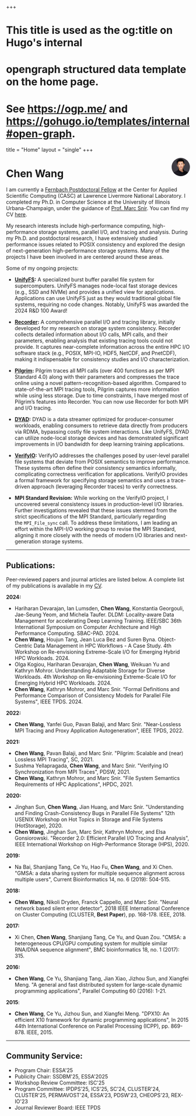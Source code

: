 +++
# This title is used as the og:title on Hugo's internal
# opengraph structured data template on the home page.
# See https://ogp.me/ and https://gohugo.io/templates/internal#open-graph.
title = "Home"
layout = "single"
+++

[<img src="/static/images/headshot.jpeg" style="max-width:10%;min-width:30px;border-radius:50%;float:right;" alt="Github repo" />](https://github.com/yihui/hugo-xmin)

# Chen Wang

I am currently a [Fernbach Postdoctoral Fellow](https://computing.llnl.gov/about/people-highlights/chen-wang) at the Center for Applied Scientific Computing (CASC) at Lawrence Livermore National Laboratory. I completed my Ph.D. in Computer Science at the University of Illinois Urbana-Champaign, under the guidance of [Prof. Marc Snir](https://snir.cs.illinois.edu). You can find my CV [here](/static/cv/cv-chen-wang-2024-12-16.pdf).

My research interests include high-performance computing, high-performance storage systems, parallel I/O, and tracing and analysis. During my Ph.D. and postdoctoral research, I have extensively studied performance issues related to POSIX consistency and explored the design of next-generation high-performance storage systems. Many of the projects I have been involved in are centered around these areas.
<!--
If you want to read more about this issue, please see this post.
-->


Some of my ongoing projects:

- **[UnifyFS](https://github.com/LLNL/UnifyFS):** A specialized burst buffer parallel file system for supercomputers. UnifyFS manages node-local fast storage devices (e.g., SSD and NVMe) and provides a unified view for applications. Applications can use UnifyFS just as they would traditional global file systems, requiring no code changes. Notably, UnifyFS was awarded the 2024 R&D 100 Award!
    
- **[Recorder](https://github.com/uiuc-hpc/Recorder):** A comprehensive parallel I/O and tracing library, initially developed for my research on storage system consistency. Recorder collects detailed information about I/O calls, MPI calls, and their parameters, enabling analysis that existing tracing tools could not provide. It captures near-complete information across the entire HPC I/O software stack (e.g., POSIX, MPI-IO, HDF5, NetCDF, and PnetCDF), making it indispensable for consistency studies and I/O characterization.
    
- **[Pilgrim](https://github.com/pmodels/pilgrim):**  Pilgrim traces all MPI calls (over 400 functions as per MPI Standard 4.0) along with their parameters and compresses the trace online using a novel pattern-recognition-based algorithm. Compared to state-of-the-art MPI tracing tools, Pilgrim captures more information while using less storage. 
Due to time constraints, I have merged most of Pilgrim’s features into Recorder. You can now use Recorder for both MPI and I/O tracing.
    
- **[DYAD](https://github.com/flux-framework/dyad):** DYAD is a data streamer optimized for producer-consumer workloads, enabling consumers to retrieve data directly from producers via RDMA, bypassing costly file system interactions. Like UnifyFS, DYAD can utilize node-local storage devices and has demonstrated significant improvements in I/O bandwidth for deep learning training applications.
    
- **[VerifyIO](https://github.com/uiuc-hpc/Recorder/tree/dev/tools/verifyio):** VerifyIO addresses the challenges posed by user-level parallel file systems that deviate from POSIX semantics to improve performance. These systems often define their consistency semantics informally, complicating correctness verification for applications. VerifyIO provides a formal framework for specifying storage semantics and uses a trace-driven approach (leveraging Recorder traces) to verify correctness.
    
- **MPI Standard Revision:** While working on the VerifyIO project, I uncovered several consistency issues in production-level I/O libraries. Further investigations revealed that these issues stemmed from the strict specifications of the MPI Standard, particularly regarding the `MPI_File_sync` call. To address these limitations, I am leading an effort within the MPI-I/O working group to revise the MPI Standard, aligning it more closely with the needs of modern I/O libraries and next-generation storage systems.


---

## Publications:
Peer-reviewed papers and journal articles are listed below. A complete list of my publications is available in my [CV](/static/cv/cv-chen-wang-2024-12-16.pdf).

**2024:**
- Hariharan Devarajan, Ian Lumsden, **Chen Wang**, Konstantia Georgouli, Jae-Seung Yeom, and Michela Taufer. DLDM: Locality-aware Data Management for accelerating Deep Learning Training. IEEE/SBC 36th International Symposium on Computer Architecture and High Performance Computing. SBAC-PAD. 2024.
- **Chen Wang**, Houjun Tang, Jean Luca Bez and Suren Byna. Object-Centric Data Management in HPC Workflows - A Case Study. 4th Workshop on Re-envisioning Extreme-Scale I/O for Emerging Hybrid HPC Workloads. 2024.
- Olga Kogiou, Hariharan Devarajan, **Chen Wang**, Weikuan Yu and Kathryn Mohror. Understanding Adaptable Storage for Diverse Workloads. 4th Workshop on Re-envisioning Extreme-Scale I/O for Emerging Hybrid HPC Workloads. 2024.
- **Chen Wang**, Kathryn Mohror, and Marc Snir. "Formal Definitions and Performance Comparison of Consistency Models for Parallel File Systems", IEEE TPDS. 2024.

**2022:**
- **Chen Wang**, Yanfei Guo, Pavan Balaji, and Marc Snir. "Near-Lossless MPI Tracing and Proxy Application Autogeneration", IEEE TPDS, 2022.

**2021:**
- **Chen Wang**, Pavan Balaji, and Marc Snir. "Pilgrim: Scalable and (near) Lossless MPI Tracing", SC, 2021.
- Sushma Yellapragada, **Chen Wang**, and Marc Snir. "Verifying IO Synchronization from MPI Traces", PDSW, 2021.
- **Chen Wang**, Kathryn Mohror, and Marc Snir. "File System Semantics Requirements of HPC Applications", HPDC, 2021.

**2020:**
- Jinghan Sun, **Chen Wang**, Jian Huang, and Marc Snir. "Understanding and Finding Crash-Consistency Bugs in Parallel File Systems" 12th USENIX Workshop on Hot Topics in Storage and File Systems (HotStorage), 2020.
- **Chen Wang**, Jinghan Sun, Marc Snir, Kathryn Mohror, and Elsa Gonsiorowski. "Recorder 2.0: Efficient Parallel I/O Tracing and Analysis", IEEE International Workshop on High-Performance Storage (HPS), 2020.

**2019:**
- Na Bai, Shanjiang Tang, Ce Yu, Hao Fu, **Chen Wang**, and Xi Chen. "GMSA: a data sharing system for multiple sequence alignment across multiple users", Current Bioinformatics 14, no. 6 (2019): 504-515.

**2018:**
- **Chen Wang**, Nikoli Dryden, Franck Cappello, and Marc Snir. "Neural network based silent error detector", 2018 IEEE International Conference on Cluster Computing (CLUSTER, **Best Paper**), pp. 168-178. IEEE, 2018.

**2017:**
- Xi Chen, **Chen Wang**, Shanjiang Tang, Ce Yu, and Quan Zou. "CMSA: a heterogeneous CPU/GPU computing system for multiple similar RNA/DNA sequence alignment", BMC bioinformatics 18, no. 1 (2017): 315.

**2016:**
- **Chen Wang**, Ce Yu, Shanjiang Tang, Jian Xiao, Jizhou Sun, and Xiangfei Meng. "A general and fast distributed system for large-scale dynamic programming applications", Parallel Computing 60 (2016): 1-21.

**2015**:
- **Chen Wang**, Ce Yu, Jizhou Sun, and Xiangfei Meng. "DPX10: An efficient X10 framework for dynamic programming applications", In 2015 44th International Conference on Parallel Processing (ICPP), pp. 869-878. IEEE, 2015.


---

## Community Service:

- Program Chair: ESSA'25
- Publicity Chair: SSDBM'25, ESSA'2025
- Workshop Review Committee: ISC'25
- Program Committee: IPDPS'25, ICS'25, SC'24, CLUSTER'24, CLUSTER'25, PERMAVOST'24, ESSA'23, PDSW'23, CHEOPS'23, REX-IO'23
- Journal Reviewer Board: IEEE TPDS


